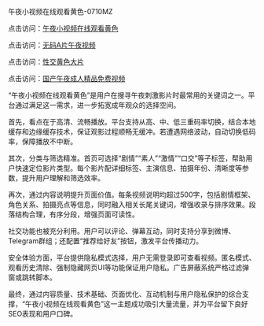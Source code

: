 午夜小视频在线观看黄色-0710MZ

点击访问：<a href="https://heiliaoxwd5i8.pages.dev">午夜小视频在线观看黄色</a>

点击访问：<a href="https://heiliaoow5kzm.pages.dev">无码A片午夜视频</a>

点击访问：<a href="https://heiliaowzu4ur.pages.dev">性交黄色大片</a>

点击访问：<a href="https://heiliaoxqkkct.pages.dev">国产午夜成人精品免费视频</a>

“午夜小视频在线观看黄色”是用户在搜寻午夜刺激影片时最常用的关键词之一。平台通过满足这一需求，进一步拓宽成年观众的选择空间。

首先，看点在于高清、流畅播放。平台支持从高、中、低三重码率切换，结合本地缓存和边缘缓存技术，保证观影过程顺畅无缓冲。若遭遇网络波动，自动切换低码率，保障播放不中断。

其次，分类与筛选精准。首页可选择“剧情”“素人”“激情”“口交”等子标签，帮助用户快速定位影片类型。每个影片配详细标签、主演信息、拍摄年份、清晰度等参数，提升用户理解和筛选效率。

再次，通过内容说明提升页面价值。每条视频说明均超过500字，包括剧情框架、角色关系、拍摄亮点等信息，同时融入相关长尾关键词，增强收录与排序效果。段落结构合理，有序分段，增强页面可读性。

社交功能也被充分利用。用户可以评论、弹幕互动，同时支持分享到微博、Telegram群组；还配置“推荐给好友”按钮，激发平台传播动力。

安全体验方面，平台提供隐私模式选择，用户无需登录即可查看视频。匿名模式、观看历史清除、强制隐藏网页UI等功能保证用户隐私。广告屏蔽系统严格过滤弹窗或跳转脚本。

最终，通过内容质量、技术基础、页面优化、互动机制与用户隐私保护的综合支撑，“午夜小视频在线观看黄色”这一主题成功吸引大量流量，并为平台留下良好SEO表现和用户口碑。

<span style="display:none;">[Canonical link]( )</span>
